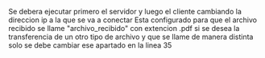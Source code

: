 Se debera ejecutar primero el servidor y luego el cliente cambiando la direccion ip a la que se va a conectar 
Esta configurado para que el archivo recibido se llame "archivo_recibido" con extencion .pdf si se desea la transferencia de un otro tipo de archivo y que se llame de manera distinta solo se debe cambiar ese apartado en la linea 35 
